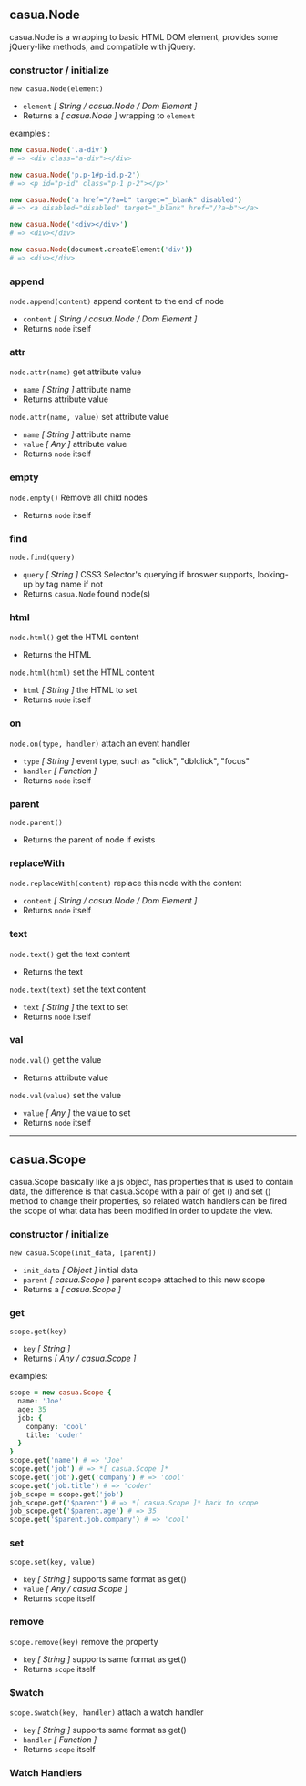 ## casua.Node
casua.Node is a wrapping to basic HTML DOM element, provides some jQuery-like methods, and compatible with jQuery.

### constructor / initialize  
`new casua.Node(element)`
 - `element` *[ String / casua.Node / Dom Element ]* 
 - Returns a *[ casua.Node ]* wrapping to `element`

examples :
```coffeescript
new casua.Node('.a-div')
# => <div class="a-div"></div>

new casua.Node('p.p-1#p-id.p-2')
# => <p id="p-id" class="p-1 p-2"></p>'

new casua.Node('a href="/?a=b" target="_blank" disabled')
# => <a disabled="disabled" target="_blank" href="/?a=b"></a>

new casua.Node('<div></div>')
# => <div></div>

new casua.Node(document.createElement('div'))
# => <div></div>
  ```

### append
`node.append(content)` append content to the end of node
 - `content` *[ String / casua.Node / Dom Element ]*
 - Returns `node` itself
 
### attr
`node.attr(name)` get attribute value
 - `name` *[ String ]* attribute name
 - Returns attribute value

`node.attr(name, value)` set attribute value
 - `name` *[ String ]* attribute name
 - `value` *[ Any ]* attribute value
 - Returns `node` itself

### empty
`node.empty()`
Remove all child nodes
 - Returns `node` itself

### find
`node.find(query)`
 - `query` *[ String ]* CSS3 Selector's querying if broswer supports, looking-up by tag name if not
 - Returns `casua.Node` found node(s)

### html
`node.html()` get the HTML content
 - Returns the HTML

`node.html(html)` set the HTML content
 - `html` *[ String ]* the HTML to set
 - Returns `node` itself

### on
`node.on(type, handler)` attach an event handler 
 - `type` *[ String ]* event type, such as "click", "dblclick", "focus"
 - `handler` *[ Function ]*
 - Returns `node` itself

### parent
`node.parent()`
 - Returns the parent of node if exists

### replaceWith
`node.replaceWith(content)` replace this node with the content
 - `content` *[ String / casua.Node / Dom Element ]*
 - Returns `node` itself

### text
`node.text()` get the text content
 - Returns the text
 
`node.text(text)` set the text content
 - `text` *[ String ]* the text to set
 - Returns `node` itself

### val
`node.val()` get the value
 - Returns attribute value

`node.val(value)` set the value
 - `value` *[ Any ]* the value to set
 - Returns `node` itself

---


## casua.Scope
casua.Scope basically like a js object, has properties that is used to contain data, the difference is that casua.Scope with a pair of get () and set () method to change their properties, so related watch handlers can be fired the scope of what data has been modified in order to update the view.

### constructor / initialize  
`new casua.Scope(init_data, [parent])`
 - `init_data` *[ Object ]* initial data
 - `parent` *[ casua.Scope ]* parent scope attached to this new scope
 - Returns a *[ casua.Scope ]*

### get
`scope.get(key)`
 - `key` *[ String ]*
 - Returns *[ Any / casua.Scope ]*

examples:
```coffeescript
scope = new casua.Scope {
  name: 'Joe'
  age: 35
  job: {
    company: 'cool'
    title: 'coder'
  }
}
scope.get('name') # => 'Joe'
scope.get('job') # => *[ casua.Scope ]*
scope.get('job').get('company') # => 'cool'
scope.get('job.title') # => 'coder'
job_scope = scope.get('job')
job_scope.get('$parent') # => *[ casua.Scope ]* back to scope
job_scope.get('$parent.age') # => 35
scope.get('$parent.job.company') # => 'cool'
```

### set
`scope.set(key, value)`
 - `key` *[ String ]* supports same format as get()
 - `value` *[ Any / casua.Scope ]*
 - Returns `scope` itself

### remove
`scope.remove(key)` remove the property
 - `key` *[ String ]* supports same format as get()
 - Returns `scope` itself

### $watch
`scope.$watch(key, handler)` attach a watch handler 
 - `key` *[ String ]* supports same format as get()
 - `handler` *[ Function ]*
 - Returns `scope` itself

### Watch Handlers
